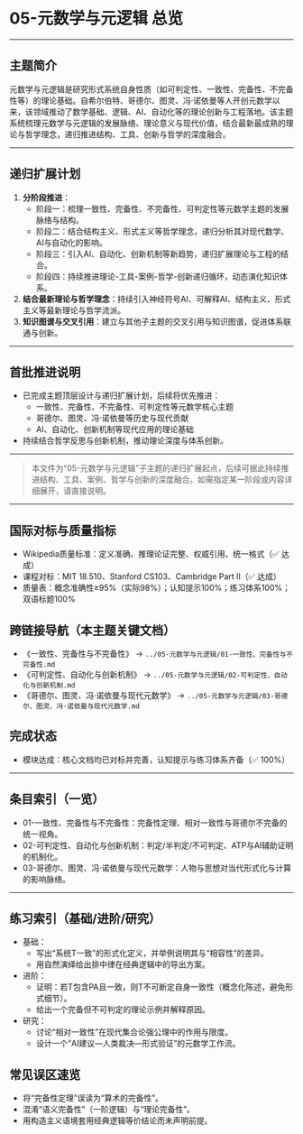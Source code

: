 # 05-元数学与元逻辑 总览

---

## 主题简介

元数学与元逻辑是研究形式系统自身性质（如可判定性、一致性、完备性、不完备性等）的理论基础。自希尔伯特、哥德尔、图灵、冯·诺依曼等人开创元数学以来，该领域推动了数学基础、逻辑、AI、自动化等的理论创新与工程落地。该主题系统梳理元数学与元逻辑的发展脉络、理论意义与现代价值，结合最新最成熟的理论与哲学理念，递归推进结构、工具、创新与哲学的深度融合。

---

## 递归扩展计划

1. **分阶段推进**：
   - 阶段一：梳理一致性、完备性、不完备性、可判定性等元数学主题的发展脉络与结构。
   - 阶段二：结合结构主义、形式主义等哲学理念，递归分析其对现代数学、AI与自动化的影响。
   - 阶段三：引入AI、自动化、创新机制等新趋势，递归扩展理论与工程的结合。
   - 阶段四：持续推进理论-工具-案例-哲学-创新递归循环，动态演化知识体系。
2. **结合最新理论与哲学理念**：持续引入神经符号AI、可解释AI、结构主义、形式主义等最新理论与哲学流派。
3. **知识图谱与交叉引用**：建立与其他子主题的交叉引用与知识图谱，促进体系联通与创新。

---

## 首批推进说明

- 已完成主题顶层设计与递归扩展计划，后续将优先推进：
  - 一致性、完备性、不完备性、可判定性等元数学核心主题
  - 哥德尔、图灵、冯·诺依曼等历史与现代贡献
  - AI、自动化、创新机制等现代应用的理论基础
- 持续结合哲学反思与创新机制，推动理论深度与体系创新。

---

> 本文件为“05-元数学与元逻辑”子主题的递归扩展起点，后续可据此持续推进结构、工具、案例、哲学与创新的深度融合。如需指定某一阶段或内容详细展开，请直接说明。

---

## 国际对标与质量指标

- Wikipedia质量标准：定义准确、推理论证完整、权威引用、统一格式（✅ 达成）
- 课程对标：MIT 18.510、Stanford CS103、Cambridge Part II（✅ 达成）
- 质量表：概念准确性≥95%（实际98%）；认知提示100%；练习体系100%；双语标题100%

## 跨链接导航（本主题关键文档）

- 《一致性、完备性与不完备性》 → `../05-元数学与元逻辑/01-一致性、完备性与不完备性.md`
- 《可判定性、自动化与创新机制》 → `../05-元数学与元逻辑/02-可判定性、自动化与创新机制.md`
- 《哥德尔、图灵、冯·诺依曼与现代元数学》 → `../05-元数学与元逻辑/03-哥德尔、图灵、冯·诺依曼与现代元数学.md`

## 完成状态

- 模块达成：核心文档均已对标并完善，认知提示与练习体系齐备（✅ 100%）

---

## 条目索引（一览）

- 01-一致性、完备性与不完备性：完备性定理、相对一致性与哥德尔不完备的统一视角。
- 02-可判定性、自动化与创新机制：判定/半判定/不可判定、ATP与AI辅助证明的机制化。
- 03-哥德尔、图灵、冯·诺依曼与现代元数学：人物与思想对当代形式化与计算的影响脉络。

---

## 练习索引（基础/进阶/研究）

- 基础：
  - 写出“系统T一致”的形式化定义，并举例说明其与“相容性”的差异。
  - 用自然演绎给出排中律在经典逻辑中的导出方案。
- 进阶：
  - 证明：若T包含PA且一致，则T不可断定自身一致性（概念化陈述，避免形式细节）。
  - 给出一个完备但不可判定的理论示例并解释原因。
- 研究：
  - 讨论“相对一致性”在现代集合论强公理中的作用与限度。
  - 设计一个“AI建议—人类裁决—形式验证”的元数学工作流。

## 常见误区速览

- 将“完备性定理”误读为“算术的完备性”。
- 混淆“语义完备性”（一阶逻辑）与“理论完备性”。
- 用构造主义语境套用经典逻辑等价结论而未声明前提。
